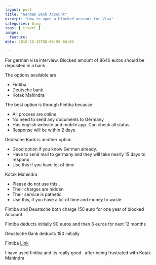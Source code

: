 ```yaml
---
layout: post
title: "German Bank Account"
excerpt: "How to open a blocked account for Visa"
categories: blog
tags: [ travel ]
image:
  feature:
date: 2018-12-15T08:08:50-04:00

---
```



For german visa interview.
Blocked amount of 8640 euros should be deposited in a bank .

The options available are
- Fintiba
- Deutsche bank
- Kotak Mahindra


The best option is through Fintiba because
- All process are online
- No need to send any documents to Germany
- Has english website and mobile app. Can check all status
- Response will be within 2 days

Deutsche Bank is another option
- Good option if you know  German already.
- Have to send mail to germany and they will take nearly 15 days to respond
- Use this if you have lot of time

Kotak Mahindra
- Please do not use this .
- Their charges are hidden
- Their service is pathetic
- Use this, if you have a lot of time and money to waste


Fintiba and Deustsche both charge 150 euro for one year of blocked Account

Fintiba deducts initially 90 euros and then 5 euros for next 12 months

Deustsche Bank deducts 150 initially


Fintiba [Link](https://www.fintiba.com/)

I have used fintiba and its really good .
after being frustrated with Kotak Mahindra 

